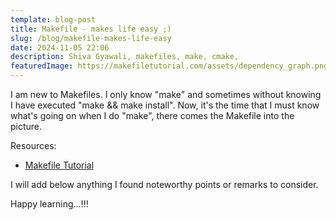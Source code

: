 ```yaml
---
template: blog-post
title: Makefile - makes life easy ;)
slug: /blog/makefile-makes-life-easy
date: 2024-11-05 22:06
description: Shiva Gyawali, makefiles, make, cmake,
featuredImage: https://makefiletutorial.com/assets/dependency_graph.png
---
```

I am new to Makefiles. I only know "make" and sometimes without knowing I have executed "make && make install". Now, it's the time that I must know what's going on when I do "make", there comes the Makefile into the picture.

Resources:

* [Makefile Tutorial](https://makefiletutorial.com/)





I will add below anything I found noteworthy points or remarks to consider.



Happy learning...!!!